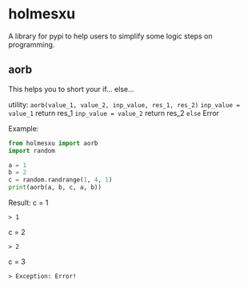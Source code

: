 # holmesxu
A library for pypi to help users to simplify some logic steps on programming.

## aorb
This helps you to short your if... else...

utility:
`aorb(value_1, value_2, inp_value, res_1, res_2)`
`inp_value = value_1`
return res_1
`inp_value = value_2`
return res_2
`else`
Error

Example:
```Python
from holmesxu import aorb
import random

a = 1
b = 2
c = random.randrange(1, 4, 1)
print(aorb(a, b, c, a, b))
```
Result:
c = 1
```Shell
> 1
```

c = 2
```Shell
> 2 
```

c = 3
```Shell
> Exception: Error!
```
